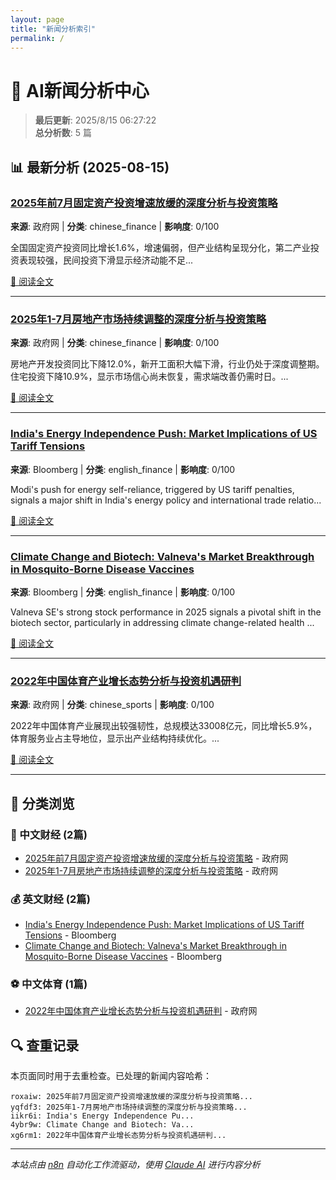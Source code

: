 ```yaml
---
layout: page
title: "新闻分析索引"
permalink: /
---
```


# 📰 AI新闻分析中心

> **最后更新**: 2025/8/15 06:27:22  
> **总分析数**: 5 篇  

## 📊 最新分析 (2025-08-15)


### [2025年前7月固定资产投资增速放缓的深度分析与投资策略](/news/2025-08-15-2025年前7月固定资产投资增速放缓的深度分析与投资策略-1)

**来源**: 政府网 | **分类**: chinese_finance | **影响度**: 0/100

全国固定资产投资同比增长1.6%，增速偏弱，但产业结构呈现分化，第二产业投资表现较强，民间投资下滑显示经济动能不足...

[📖 阅读全文](/news/2025-08-15-2025年前7月固定资产投资增速放缓的深度分析与投资策略-1)

---


### [2025年1-7月房地产市场持续调整的深度分析与投资策略](/news/2025-08-15-2025年1-7月房地产市场持续调整的深度分析与投资策略-2)

**来源**: 政府网 | **分类**: chinese_finance | **影响度**: 0/100

房地产开发投资同比下降12.0%，新开工面积大幅下滑，行业仍处于深度调整期。住宅投资下降10.9%，显示市场信心尚未恢复，需求端改善仍需时日。...

[📖 阅读全文](/news/2025-08-15-2025年1-7月房地产市场持续调整的深度分析与投资策略-2)

---


### [India's Energy Independence Push: Market Implications of US Tariff Tensions](/news/2025-08-15-India-s-Energy-Independence-Push-Market-Implicatio-3)

**来源**: Bloomberg | **分类**: english_finance | **影响度**: 0/100

Modi's push for energy self-reliance, triggered by US tariff penalties, signals a major shift in India's energy policy and international trade relatio...

[📖 阅读全文](/news/2025-08-15-India-s-Energy-Independence-Push-Market-Implicatio-3)

---


### [Climate Change and Biotech: Valneva's Market Breakthrough in Mosquito-Borne Disease Vaccines](/news/2025-08-15-Climate-Change-and-Biotech-Valneva-s-Market-Breakt-4)

**来源**: Bloomberg | **分类**: english_finance | **影响度**: 0/100

Valneva SE's strong stock performance in 2025 signals a pivotal shift in the biotech sector, particularly in addressing climate change-related health ...

[📖 阅读全文](/news/2025-08-15-Climate-Change-and-Biotech-Valneva-s-Market-Breakt-4)

---


### [2022年中国体育产业增长态势分析与投资机遇研判](/news/2025-08-15-2022年中国体育产业增长态势分析与投资机遇研判-5)

**来源**: 政府网 | **分类**: chinese_sports | **影响度**: 0/100

2022年中国体育产业展现出较强韧性，总规模达33008亿元，同比增长5.9%，体育服务业占主导地位，显示出产业结构持续优化。...

[📖 阅读全文](/news/2025-08-15-2022年中国体育产业增长态势分析与投资机遇研判-5)

---


## 📂 分类浏览


### 🏦 中文财经 (2篇)

- [2025年前7月固定资产投资增速放缓的深度分析与投资策略](/news/2025-08-15-2025年前7月固定资产投资增速放缓的深度分析与投资策略-1) - 政府网
- [2025年1-7月房地产市场持续调整的深度分析与投资策略](/news/2025-08-15-2025年1-7月房地产市场持续调整的深度分析与投资策略-2) - 政府网


### 💰 英文财经 (2篇)

- [India's Energy Independence Push: Market Implications of US Tariff Tensions](/news/2025-08-15-India-s-Energy-Independence-Push-Market-Implicatio-3) - Bloomberg
- [Climate Change and Biotech: Valneva's Market Breakthrough in Mosquito-Borne Disease Vaccines](/news/2025-08-15-Climate-Change-and-Biotech-Valneva-s-Market-Breakt-4) - Bloomberg


### ⚽ 中文体育 (1篇)

- [2022年中国体育产业增长态势分析与投资机遇研判](/news/2025-08-15-2022年中国体育产业增长态势分析与投资机遇研判-5) - 政府网


## 🔍 查重记录

本页面同时用于去重检查。已处理的新闻内容哈希：

```
roxaiw: 2025年前7月固定资产投资增速放缓的深度分析与投资策略...
yqfdf3: 2025年1-7月房地产市场持续调整的深度分析与投资策略...
iikr6i: India's Energy Independence Pu...
4ybr9w: Climate Change and Biotech: Va...
xg6rm1: 2022年中国体育产业增长态势分析与投资机遇研判...
```

---

*本站点由 [n8n](https://n8n.io) 自动化工作流驱动，使用 [Claude AI](https://anthropic.com) 进行内容分析*
